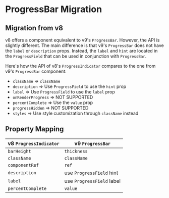 # ProgressBar Migration

## Migration from v8

v8 offers a component equivalent to v9's `ProgressBar`. However, the API is slightly different. The main difference is that v9's `ProgressBar` does not have the `label` or `description` props. Instead, the `label` and `hint` are located in the `ProgressField` that can be used in conjunction with `ProgressBar`.

Here's how the API of v8's `ProgressIndicator` compares to the one from v9's `ProgressBar` component:

- `className` => `className`
- `description` => Use `ProgressField` to use the `hint` prop
- `label` => Use `ProgressField` to use the `label` prop
- `onRenderProgress` => NOT SUPPORTED
- `percentComplete` => Use the `value` prop
- `progressHidden` => NOT SUPPORTED
- `styles` => Use style customization through `className` instead

## Property Mapping

| v8 `ProgressIndicator` | v9 `ProgressBar`          |
| ---------------------- | ------------------------- |
| `barHeight`            | `thickness`               |
| `className`            | `className`               |
| `componentRef`         | `ref`                     |
| `description`          | use `ProgressField` hint  |
| `label`                | use `ProgressField` label |
| `percentComplete`      | `value`                   |
